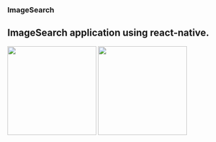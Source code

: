 ### ImageSearch 
## ImageSearch application using react-native.

<img src="https://github.com/Dhananjay57/ImageSearch_ReactNative/blob/view/scroll-view/screenshot/Screenshot_2019-01-09-19-04-02-553_com.imagesearchapp.png" width="200" style="max-width:100%;">
<img src="https://github.com/Dhananjay57/ImageSearch_ReactNative/blob/view/scroll-view/screenshot/Screenshot_2019-01-09-19-05-59-623_com.imagesearchapp.png" width="200" style="max-width:100%;">
